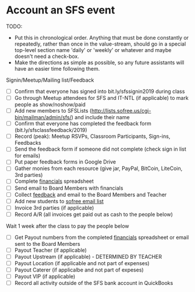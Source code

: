 # Account an SFS event

TODO:
- Put this in chronological order. Anything that must be done constantly or repeatedly, rather than once in the value-stream, should go in a special top-level section name 'daily' or 'weekly' or whatever and maybe doesn't need a check-box.
- Make the directions as simple as possible, so any future assistants will have an easier time following them.

Signin/Meetup/Mailing list/Feedback

* [ ] Confirm that everyone has signed into bit.ly/sfssignin2019 during class
* [ ] Go through Meetup attendees for SFS and IT-NTL (if applicable) to mark people as show/noshow/paid
* [ ] Add new members to SFSLists (http://lists.sofree.us/cgi-bin/mailman/admin/sfs/) and include their name 
* [ ] Confirm that everyone has completed the feedback form (bit.ly/sfsclassfeedback/2019)
* [ ] Record (peak): Meetup RSVPs, Classroom Participants, Sign-ins, Feedbacks
* [ ] Send the feedback form if someone did not complete (check sign in list for emails)
* [ ] Put paper feedback forms in Google Drive
* [ ] Gather monies from each resource (give jar, PayPal, BitCoin, LiteCoin, 3rd parties)
* [ ] Complete [financials](https://docs.google.com/spreadsheets/d/1lFKpt9JST8btsBOvhEtfzDzlBeuB-43s0GO3EvjE2-I/edit#gid=0) spreadsheet 
* [ ] Send email to Board Members with financials
* [ ] Collect [feedback](https://docs.google.com/spreadsheets/d/1ria1A_c5etoMfazRbaCeOw8wYrYuNYdI6NLMVSSlPg8/edit#gid=579266097) and email to the Board Members and Teacher
* [ ] Add new students to [sofree email list](http://lists.sofree.us/cgi-bin/mailman/admin/sfs/)
* [ ] Invoice 3rd parties (if applicable)
* [ ] Record A/R (all invoices get paid out as cash to the people below)

Wait 1 week after the class to pay the people below

* [ ] Get Payout numbers from the completed [financials](https://docs.google.com/spreadsheets/d/1lFKpt9JST8btsBOvhEtfzDzlBeuB-43s0GO3EvjE2-I/edit#gid=0) spreadsheet or email sent to the Board Members
* [ ] Payout Teacher (if applicable)
* [ ] Payout Upstream (if applicable) - DETERMINED BY TEACHER 
* [ ] Payout Location (if applicable and not part of expenses)
* [ ] Payout Caterer (if applicalbe and not part of expeses)
* [ ] Payout VIP (if applicable)
* [ ] Record all activity outside of the SFS bank account in QuickBooks
